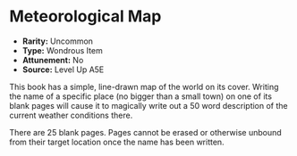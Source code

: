 
# Meteorological Map

* **Rarity:** Uncommon
* **Type:** Wondrous Item
* **Attunement:** No
* **Source:** Level Up A5E


This book has a simple, line-drawn map of the world on its cover. Writing the name of a specific place (no bigger than a small town) on one of its blank pages will cause it to magically write out a 50 word description of the current weather conditions there.

There are 25 blank pages. Pages cannot be erased or otherwise unbound from their target location once the name has been written.
